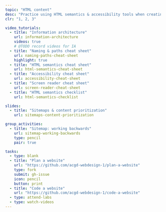 ```yaml
---
topic: "HTML content"
desc: "Practice using HTML semantics & accessibility tools when creating lots of HTML pages."
clr: "1, 2, 3"

video_tutorials:
  - title: "Information architecture"
    url: information-architecture
    videos: true
    # @TODO record videos for IA
  - title: "Naming & paths cheat sheet"
    url: naming-paths-cheat-sheet
    highlight: true
  - title: "HTML semantics cheat sheet"
    url: html-semantics-cheat-sheet
  - title: "Accessibility cheat sheet"
    url: accessibility-cheat-sheet
  - title: "Screen reader cheat sheet"
    url: screen-reader-cheat-sheet
  - title: "HTML semantics checklist"
    url: html-semantics-checklist

slides:
  - title: "Sitemaps & content prioritization"
    url: sitemaps-content-prioritization

group_activities:
  - title: "Sitemap: working backwards"
    url: sitemap-working-backwards
    type: pencil
    pair: true

tasks:
  - type: blank
  - title: "Plan a website"
    url: "https://github.com/acgd-webdesign-1/plan-a-website"
    type: fork
    submit: gh-issue
    icon: pencil
    button: print
  - title: "Code a website"
    url: "https://github.com/acgd-webdesign-1/code-a-website"
  - type: attend-labs
  - type: watch-videos
---
```

